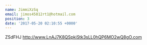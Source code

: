 ```yaml
---
name: JimmiXzSq
email: jimos45812rt1@hotmail.com
position: 3
date: '2017-05-20 02:10:55 +0000'
---
```

ZSdFHJ http://www.LnAJ7K8QSpkiStk3sLL0hQP6MO2wQ8gO.com 
